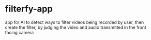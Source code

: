 # filterfy-app
app for AI to detect ways to filter videos being recorded by user, then create the filter, by judging the video and audio transmitted in the front facing camera
